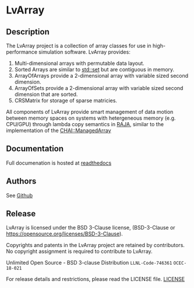 # LvArray
Description
-----------
The LvArray project is a collection of array classes for use in high-performance
simulation software.
LvArray provides:
 1. Multi-dimensional arrays with permutable data layout.
 2. Sorted Arrays are similar to [std::set](https://en.cppreference.com/w/cpp/container/set) but are contiguous in memory.
 3. ArrayOfArrays provide a 2-dimensional array with variable sized second dimension.
 4. ArrayOfSets provide a 2-dimensional array with variable sized second dimension that are sorted.
 5. CRSMatrix for storage of sparse matricies.
 
All components of LvArray provide smart management of data motion between memory
spaces on systems with hetergeneous memory (e.g. CPU/GPU) through lambda copy
semantics in [RAJA](https://github.com/LLNL/RAJA), similar to the implementation of the [CHAI::ManagedArray](https://github.com/LLNL/CHAI)
 

Documentation
-------------
Full documenation is hosted at [readthedocs](https://lvarray.readthedocs.io/en/latest/)

Authors
-------
See [Github](https://github.com/GEOSX/LvArray/graphs/contributors)

Release
-------
LvArray is licensed under the BSD 3-Clause license, (BSD-3-Clause or https://opensource.org/licenses/BSD-3-Clause).

Copyrights and patents in the LvArray project are retained by contributors. No copyright assignment is required to contribute to LvArray.

Unlimited Open Source - BSD 3-clause Distribution `LLNL-Code-746361` `OCEC-18-021`

For release details and restrictions, please read the LICENSE file.
[LICENSE](./LICENSE) 
